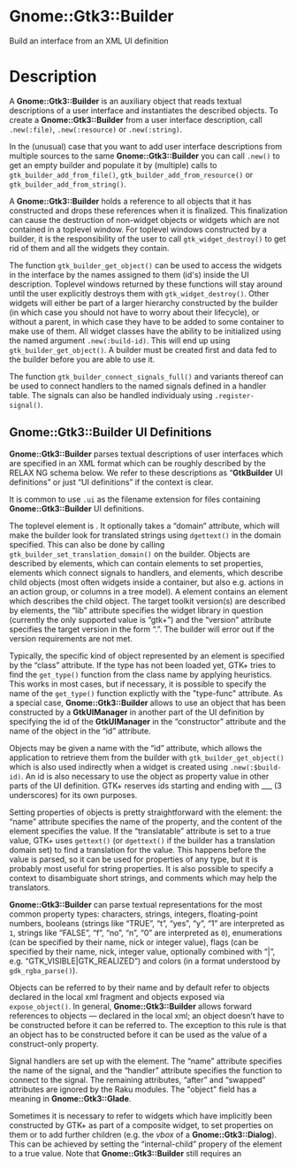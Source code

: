 Gnome::Gtk3::Builder
====================

Build an interface from an XML UI definition

Description
===========

A **Gnome::Gtk3::Builder** is an auxiliary object that reads textual descriptions of a user interface and instantiates the described objects. To create a **Gnome::Gtk3::Builder** from a user interface description, call `.new(:file)`, `.new(:resource)` or `.new(:string)`.

In the (unusual) case that you want to add user interface descriptions from multiple sources to the same **Gnome::Gtk3::Builder** you can call `.new()` to get an empty builder and populate it by (multiple) calls to `gtk_builder_add_from_file()`, `gtk_builder_add_from_resource()` or `gtk_builder_add_from_string()`.

A **Gnome::Gtk3::Builder** holds a reference to all objects that it has constructed and drops these references when it is finalized. This finalization can cause the destruction of non-widget objects or widgets which are not contained in a toplevel window. For toplevel windows constructed by a builder, it is the responsibility of the user to call `gtk_widget_destroy()` to get rid of them and all the widgets they contain.

The function `gtk_builder_get_object()` can be used to access the widgets in the interface by the names assigned to them (id's) inside the UI description. Toplevel windows returned by these functions will stay around until the user explicitly destroys them with `gtk_widget_destroy()`. Other widgets will either be part of a larger hierarchy constructed by the builder (in which case you should not have to worry about their lifecycle), or without a parent, in which case they have to be added to some container to make use of them. All widget classes have the ability to be initialized using the named argument `.new(:build-id)`. This will end up using `gtk_builder_get_object()`. A builder must be created first and data fed to the builder before you are able to use it.

The function `gtk_builder_connect_signals_full()` and variants thereof can be used to connect handlers to the named signals defined in a handler table. The signals can also be handled individualy using `.register-signal()`.

Gnome::Gtk3::Builder UI Definitions
-----------------------------------

**Gnome::Gtk3::Builder** parses textual descriptions of user interfaces which are specified in an XML format which can be roughly described by the RELAX NG schema below. We refer to these descriptions as “**GtkBuilder** UI definitions” or just “UI definitions” if the context is clear.

It is common to use `.ui` as the filename extension for files containing **Gnome::Gtk3::Builder** UI definitions.

<!--[RELAX NG Compact Syntax](https://git.gnome.org/browse/gtk+/tree/gtk/gtkbuilder.rnc)-->

The toplevel element is <interface>. It optionally takes a “domain” attribute, which will make the builder look for translated strings using `dgettext()` in the domain specified. This can also be done by calling `gtk_builder_set_translation_domain()` on the builder. Objects are described by <object> elements, which can contain <property> elements to set properties, <signal> elements which connect signals to handlers, and <child> elements, which describe child objects (most often widgets inside a container, but also e.g. actions in an action group, or columns in a tree model). A <child> element contains an <object> element which describes the child object. The target toolkit version(s) are described by <requires> elements, the “lib” attribute specifies the widget library in question (currently the only supported value is “gtk+”) and the “version” attribute specifies the target version in the form “<major>.<minor>”. The builder will error out if the version requirements are not met.

Typically, the specific kind of object represented by an <object> element is specified by the “class” attribute. If the type has not been loaded yet, GTK+ tries to find the `get_type()` function from the class name by applying heuristics. This works in most cases, but if necessary, it is possible to specify the name of the `get_type()` function explictly with the "type-func" attribute. As a special case, **Gnome::Gtk3::Builder** allows to use an object that has been constructed by a **GtkUIManager** in another part of the UI definition by specifying the id of the **GtkUIManager** in the “constructor” attribute and the name of the object in the “id” attribute.

Objects may be given a name with the “id” attribute, which allows the application to retrieve them from the builder with `gtk_builder_get_object()` which is also used indirectly when a widget is created using `.new(:$build-id)`. An id is also necessary to use the object as property value in other parts of the UI definition. GTK+ reserves ids starting and ending with ___ (3 underscores) for its own purposes.

Setting properties of objects is pretty straightforward with the <property> element: the “name” attribute specifies the name of the property, and the content of the element specifies the value. If the “translatable” attribute is set to a true value, GTK+ uses `gettext()` (or `dgettext()` if the builder has a translation domain set) to find a translation for the value. This happens before the value is parsed, so it can be used for properties of any type, but it is probably most useful for string properties. It is also possible to specify a context to disambiguate short strings, and comments which may help the translators.

**Gnome::Gtk3::Builder** can parse textual representations for the most common property types: characters, strings, integers, floating-point numbers, booleans (strings like “TRUE”, “t”, “yes”, “y”, “1” are interpreted as `1`, strings like “FALSE”, “f”, “no”, “n”, “0” are interpreted as `0`), enumerations (can be specified by their name, nick or integer value), flags (can be specified by their name, nick, integer value, optionally combined with “|”, e.g. “GTK_VISIBLE|GTK_REALIZED”) and colors (in a format understood by `gdk_rgba_parse()`).

Objects can be referred to by their name and by default refer to objects declared in the local xml fragment and objects exposed via `expose_object()`. In general, **Gnome::Gtk3::Builder** allows forward references to objects — declared in the local xml; an object doesn’t have to be constructed before it can be referred to. The exception to this rule is that an object has to be constructed before it can be used as the value of a construct-only property.

Signal handlers are set up with the <signal> element. The “name” attribute specifies the name of the signal, and the “handler” attribute specifies the function to connect to the signal. The remaining attributes, “after” and “swapped” attributes are ignored by the Raku modules. The "object" field has a meaning in **Gnome::Gtk3::Glade**.

Sometimes it is necessary to refer to widgets which have implicitly been constructed by GTK+ as part of a composite widget, to set properties on them or to add further children (e.g. the *vbox* of a **Gnome::Gtk3::Dialog**). This can be achieved by setting the “internal-child” propery of the <child> element to a true value. Note that **Gnome::Gtk3::Builder** still requires an <object> element for the internal child, even if it has already been constructed.

A number of widgets have different places where a child can be added (e.g. tabs vs. page content in notebooks). This can be reflected in a UI definition by specifying the “type” attribute on a <child>. The possible values for the “type” attribute are described in the sections describing the widget-specific portions of UI definitions.

A Gnome::Gtk3::Builder UI Definition
------------------------------------

Note the class names are e.g. GtkDialog, not Gnome::Gtk3::Dialog. This is because those are the c-source class names of the GTK+ objects.

    <interface>
      <object class="GtkDialog>" id="dialog1">
        <child internal-child="vbox">
          <object class="GtkBox>" id="vbox1">
            <property name="border-width">10</property>
            <child internal-child="action_area">
              <object class="GtkButtonBox>" id="hbuttonbox1">
                <property name="border-width">20</property>
                <child>
                  <object class="GtkButton>" id="ok_button">
                    <property name="label">gtk-ok</property>
                    <property name="use-stock">TRUE</property>
                    <signal name="clicked" handler="ok_button_clicked"/>
                  </object>
                </child>
              </object>
            </child>
          </object>
        </child>
      </object>
    </interface>

To load it and use it do the following (assume above text is in $gui).

    my Gnome::Gtk3::Builder $builder .= new(:string($gui));
    my Gnome::Gtk3::Button $button .= new(:build-id<ok_button>));

Synopsis
========

Declaration
-----------

    unit class Gnome::Gtk3::Builder;
    also is Gnome::GObject::Object;

Uml Diagram
-----------

![](plantuml/Builder.svg)

Example
-------

    my Gnome::Gtk3::Builder $builder .= new;
    my Gnome::Glib::Error $e = $builder.add-from-file($ui-file);
    die $e.message if $e.is-valid;

    my Gnome::Gtk3::Button .= new(:build-id<my-glade-button-id>);

Types
=====

enum GtkBuilderError
--------------------

Error codes that identify various errors that can occur while using **Gnome::Gtk3::Builder**.

  * GTK_BUILDER_ERROR_INVALID_TYPE_FUNCTION: A type-func attribute didn’t name a function that returns a `GType`.

  * GTK_BUILDER_ERROR_UNHANDLED_TAG: The input contained a tag that **Gnome::Gtk3::Builder** can’t handle.

  * GTK_BUILDER_ERROR_MISSING_ATTRIBUTE: An attribute that is required by **Gnome::Gtk3::Builder** was missing.

  * GTK_BUILDER_ERROR_INVALID_ATTRIBUTE: **Gnome::Gtk3::Builder** found an attribute that it doesn’t understand.

  * GTK_BUILDER_ERROR_INVALID_TAG: **Gnome::Gtk3::Builder** found a tag that it doesn’t understand.

  * GTK_BUILDER_ERROR_MISSING_PROPERTY_VALUE: A required property value was missing.

  * GTK_BUILDER_ERROR_INVALID_VALUE: **Gnome::Gtk3::Builder** couldn’t parse some attribute value.

  * GTK_BUILDER_ERROR_VERSION_MISMATCH: The input file requires a newer version of GTK+.

  * GTK_BUILDER_ERROR_DUPLICATE_ID: An object id occurred twice.

  * GTK_BUILDER_ERROR_OBJECT_TYPE_REFUSED: A specified object type is of the same type or derived from the type of the composite class being extended with builder XML.

  * GTK_BUILDER_ERROR_TEMPLATE_MISMATCH: The wrong type was specified in a composite class’s template XML

  * GTK_BUILDER_ERROR_INVALID_PROPERTY: The specified property is unknown for the object class.

  * GTK_BUILDER_ERROR_INVALID_SIGNAL: The specified signal is unknown for the object class.

  * GTK_BUILDER_ERROR_INVALID_ID: An object id is unknown

Methods
=======

new
---

### default, no options

Create an empty builder. This is only useful if you intend to make multiple calls to `add-from-file()`, `add-from-resource()` or `add-from-string()` in order to merge multiple UI descriptions into a single builder.

Most users will probably want to use `.new(:file)`, `.new(:resource)` or `.new(:string)`, particularly when there is only one file, resource or string.

    multi method new ( )

### :file

Create builder object and load gui design. Builds the UI definition from a file. If there is an error opening the file or parsing the description then the program will be aborted. You should only ever attempt to parse user interface descriptions that are shipped as part of your program.

    multi method new ( Str :$file! )

### :string

Same as above but read the design from the string. Builds the user interface described by *$string* (in the UI definition format). If there is an error parsing *string* then the program will be aborted. You should not attempt to parse user interface description from untrusted sources.

    multi method new ( Str :$string! )

### :resource

The interface is build using the UI definition from the given resource path. If there is an error locating the resource or parsing the description, then the program will be aborted.

    multi method new ( Str :$resource! )

### :native-object

Create a Builder object using a native object from elsewhere. See also **Gnome::N::TopLevelClassSupport**.

    multi method new ( N-GObject :$native-object! )

add-from-file
-------------

Parses a file containing a [GtkBuilder UI definition][BUILDER-UI] and merges it with the current contents of *builder*.

Most users will probably want to use `new-from-file()`.

If an error occurs, 0 will be returned and *error* will be assigned a **Gnome::Gtk3::Error** from the **Gnome::Gtk3::TK-BUILDER-ERROR**, **Gnome::Gtk3::-MARKUP-ERROR** or **Gnome::Gtk3::-FILE-ERROR** domain.

It’s not really reasonable to attempt to handle failures of this call. You should not use this function with untrusted files (ie: files that are not part of your application). Broken **Gnome::Gtk3::Builder** files can easily crash your program, and it’s possible that memory was leaked leading up to the reported failure.

Returns: An invalid error object on success, Otherwise call `.message()` on the error object to find out what went wrong.

    method add-from-file ( Str $filename --> Gnome::Glib::Error )

  * $filename; the name of the file to parse

add-from-resource
-----------------

Parses a resource file containing a [GtkBuilder UI definition][BUILDER-UI] and merges it with the current contents of *builder*.

Most users will probably want to use `new-from-resource()`.

If an error occurs, 0 will be returned and *error* will be assigned a **Gnome::Gtk3::Error** from the **Gnome::Gtk3::TK-BUILDER-ERROR**, **Gnome::Gtk3::-MARKUP-ERROR** or **Gnome::Gtk3::-RESOURCE-ERROR** domain.

It’s not really reasonable to attempt to handle failures of this call. The only reasonable thing to do when an error is detected is to call `g-error()`.

Returns: An invalid error object on success, Otherwise call `.message()` on the error object to find out what went wrong.

    method add-from-resource ( Str $resource_path --> Gnome::Glib::Error )

  * $resource_path; the path of the resource file to parse

add-from-string
---------------

Parses a string containing a [GtkBuilder UI definition][BUILDER-UI] and merges it with the current contents of *builder*.

Most users will probably want to use `new-from-string()`.

Upon errors 0 will be returned and *error* will be assigned a **Gnome::Gtk3::Error** from the **Gnome::Gtk3::TK-BUILDER-ERROR**, **Gnome::Gtk3::-MARKUP-ERROR** or **Gnome::Gtk3::-VARIANT-PARSE-ERROR** domain.

It’s not really reasonable to attempt to handle failures of this call. The only reasonable thing to do when an error is detected is to call `g-error()`.

Returns: An invalid error object on success, Otherwise call `.message()` on the error object to find out what went wrong.

    method add-from-string ( Str $buffer --> Gnome::Glib::Error )

  * $buffer; the string to parse

connect-signals-full
--------------------

This method will process the signal elements from the loaded XML and with the help of the provided $handlers table register each handler to a signal.

    method gtk_builder_connect_signals_full ( Hash $handlers )

  * $handlers; a table used to register handlers to process a signal. Each entry in this table has a key which is the name of the handler method. The value is a list of which the first element is the object wherin the method is defined. The rest of the list are optional named attributes and are provided to the method. See also `register-signal()` in **Gnome::GObject::Object**.

An example where a gui is described in XML. It has a Window with a Button, both having a signal description;

    my Str $ui = q:to/EOUI/;
        <?xml version="1.0" encoding="UTF-8"?>
        <interface>
          <requires lib="gtk+" version="3.20"/>

          <object class="GtkWindow" id="top">
            <property name="title">top window</property>
            <signal name="destroy" handler="window-quit"/>
            <child>
              <object class="GtkButton" id="help">
                <property name="label">Help</property>
                <signal name="clicked" handler="button-click"/>
              </object>
            </child>
          </object>
        </interface>
        EOUI

    # First handler class
    class X {
      method window-quit ( :$o1, :$o2 ) {
        # ... do something with options $o1 and $o2 ...

        Gnome::Gtk3::Main.new.gtk-main-quit;
      }
    }

    # Second handler class
    class Y {
      method button-click ( :$o3, :$o4 ) {
        # ... do something with options $o3 and $o4 ...
      }
    }

    # Load the user interface description
    my Gnome::Gtk3::Builder $builder .= new(:string($ui));
    my Gnome::Gtk3::Window $w .= new(:build-id<top>);

    # It is possible to devide the works over more than one class
    my X $x .= new;
    my Y $y .= new;

    # Create the handlers table
    my Hash $handlers = %(
      :window-quit( $x, :o1<o1>, :o2<o2>),
      :button-click( $y, :o3<o3>, :o4<o4>)
    );

    # Register all signals
    $builder.connect-signals-full($handlers);

error-quark
-----------

Return the domain code of the builder error domain.

    method error-quark ( --> UInt )

The following example shows the fields of a returned error when a faulty string is provided in the call.

    my Gnome::Glib::Quark $quark .= new;
    my Gnome::Glib::Error $e = $builder.add-from-string($text);
    is $e.domain, $builder.gtk_builder_error_quark(),
       "domain code: $e.domain()";
    is $quark.to-string($e.domain), 'gtk-builder-error-quark',
       "error domain: $quark.to-string($e.domain())";

expose-object
-------------

Add *object* to the *builder* object pool so it can be referenced just like any other object built by builder.

    method expose-object ( Str $name, N-GObject() $object )

  * $name; the name of the object exposed to the builder

  * $object; the object to expose

get-application
---------------

Gets the **Gnome::Gtk3::Application** associated with the builder.

The **Gnome::Gtk3::Application** is used for creating action proxies as requested from XML that the builder is loading.

By default, the builder uses the default application: the one from `g-application-get-default()`. If you want to use another application for constructing proxies, use `set-application()`.

Returns: the application being used by the builder, or `undefined`

    method get-application ( --> N-GObject )

get-object
----------

Gets the object named *$name*. Note that this function does not increment the reference count of the returned object.

Returns: the object named *$name* or `undefined` if it could not be found in the object tree.

    method get-object ( Str $name --> N-GObject )

  * $name; name of object to get

get-objects
-----------

Gets all objects that have been constructed by *builder*. Note that this function does not increment the reference counts of the returned objects.

Returns: (element-type GObject) (transfer container): a newly-allocated **Gnome::Gtk3::SList** containing all the objects constructed by the **Gnome::Gtk3::Builder** instance. It should be freed by `g-slist-free()`

    method get-objects ( --> Gnome::Glib::SList )

get-type-from-name
------------------

Looks up a type by name, using the virtual function that **Gnome::Gtk3::Builder** has for that purpose. This is mainly used when implementing the **Gnome::Gtk3::Buildable** interface on a type.

Returns: the **Gnome::Gtk3::Type** found for *$type-name* or **Gnome::Gtk3::-TYPE-INVALID** if no type was found

    method get-type-from-name ( Str $type-name --> UInt )

  * $type_name; type name to lookup

set-application
---------------

Sets the application associated with *builder*.

You only need this function if there is more than one **Gnome::Gtk3::Application** in your process. *$application* cannot be `undefined`.

    method set-application ( N-GObject() $application )

  * $application; a **Gnome::Gtk3::Application**

set-translation-domain
----------------------

Sets the translation domain of *builder*. See *translation-domain*.

    method set-translation-domain ( Str $domain )

  * $domain; the translation domain or `undefined`

Properties
==========

An example of using a string type property of a **Gnome::Gtk3::Label** object. This is just showing how to set/read a property, not that it is the best way to do it. This is because a) The class initialization often provides some options to set some of the properties and b) the classes provide many methods to modify just those properties. In the case below one can use **new(:label('my text label'))** or **.set-text('my text label')**.

    my Gnome::Gtk3::Label $label .= new;
    my Gnome::GObject::Value $gv .= new(:init(G_TYPE_STRING));
    $label.get-property( 'label', $gv);
    $gv.set-string('my text label');

Supported properties
--------------------

### Translation Domain: translation-domain

The translation domain used when translating property values that have been marked as translatable in interface descriptions. If the translation domain is `undefined`, **Gnome::Gtk3::Builder** uses `gettext()`, otherwise `g-dgettext()`.

The **Gnome::GObject::Value** type of property *translation-domain* is `G_TYPE_STRING`.

